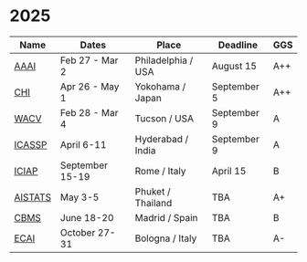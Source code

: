 # 2025
| Name | Dates | Place | Deadline | GGS |
| ---- | ----- | ----- | -------- | --- |
| [AAAI](https://aaai.org/conference/aaai/aaai-25/) | Feb 27 - Mar 2 | Philadelphia / USA | August 15 | A++ |
| [CHI](https://chi2025.acm.org/) | Apr 26 - May 1 | Yokohama / Japan | September 5 | A++ |
| [WACV](https://wacv2025.thecvf.com/) | Feb 28 - Mar 4 | Tucson / USA | September 9 | A |
| [ICASSP](https://2025.ieeeicassp.org/) | April 6-11 | Hyderabad / India | September 9 | A |
| [ICIAP](https://sites.google.com/view/iciap25/home) | September 15-19 | Rome / Italy | April 15 | B |  
| [AISTATS](https://virtual.aistats.org/Conferences/2025) | May 3-5 | Phuket / Thailand | TBA | A+ |
| [CBMS](https://2025.cbms-conference.org/) | June 18-20 | Madrid / Spain | TBA | B |
| [ECAI](https://ecai2025.org/) | October 27-31 | Bologna / Italy | TBA | A- |

